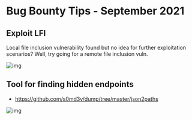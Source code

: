# Bug Bounty Tips - September 2021

## Exploit LFI
Local file inclusion vulnerability found but no idea for further exploitation scenarios? Well, try going for a remote file inclusion vuln.

![img](https://pbs.twimg.com/media/E-cDrqXWYAIKdcP?format=jpg&name=small)

## Tool for finding hidden endpoints
- https://github.com/s0md3v/dump/tree/master/json2paths

![img](https://pbs.twimg.com/media/E-cOllDUUAE6FxB?format=png&name=small)
